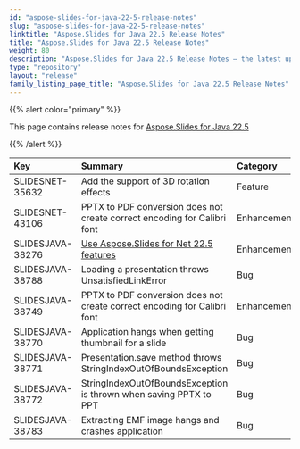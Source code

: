 ```yaml
---
id: "aspose-slides-for-java-22-5-release-notes"
slug: "aspose-slides-for-java-22-5-release-notes"
linktitle: "Aspose.Slides for Java 22.5 Release Notes"
title: "Aspose.Slides for Java 22.5 Release Notes"
weight: 80
description: "Aspose.Slides for Java 22.5 Release Notes – the latest updates and fixes."
type: "repository"
layout: "release"
family_listing_page_title: "Aspose.Slides for Java 22.5 Release Notes"
---
```


{{% alert color="primary" %}} 

This page contains release notes for [Aspose.Slides for Java 22.5](https://releases.aspose.com/java/repo/com/aspose/aspose-slides/22.5/)

{{% /alert %}} 

|**Key**|**Summary**|**Category**|**Related Documentation**|
| :- | :- | :- | :- |
|SLIDESNET-35632|Add the support of 3D rotation effects|Feature|https://docs.aspose.com/slides/net/3d-presentation/#3d-rotation|
|SLIDESNET-43106|PPTX to PDF conversion does not create correct encoding for Calibri font|Enhancement|https://docs.aspose.com/slides/net/convert-powerpoint-to-pdf/|
|SLIDESJAVA-38276|[Use Aspose.Slides for Net 22.5 features](/slides/net/release-notes/2022/aspose-slides-for-net-22-5-release-notes/)|Enhancement||
|SLIDESJAVA-38788|Loading a presentation throws UnsatisfiedLinkError|Bug|https://docs.aspose.com/slides/java/open-presentation/|
|SLIDESJAVA-38749|PPTX to PDF conversion does not create correct encoding for Calibri font|Enhancement|https://docs.aspose.com/slides/java/convert-powerpoint-to-pdf/|
|SLIDESJAVA-38770|Application hangs when getting thumbnail for a slide|Bug|https://docs.aspose.com/slides/java/convert-powerpoint-to-jpg/|
|SLIDESJAVA-38771|Presentation.save method throws StringIndexOutOfBoundsException|Bug|https://docs.aspose.com/slides/java/save-presentation/|
|SLIDESJAVA-38772|StringIndexOutOfBoundsException is thrown when saving PPTX to PPT|Bug|https://docs.aspose.com/slides/java/save-presentation/|
|SLIDESJAVA-38783|Extracting EMF image hangs and crashes application|Bug|https://docs.aspose.com/slides/java/image/|

